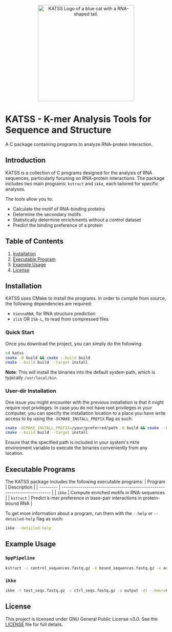 <p align="center">
	<img src="https://github.com/user-attachments/assets/119df30c-61ab-43a5-9b66-62df67708578" alt="KATSS Logo of a blue cat with a RNA-shaped tail." width="300">
</p>

# KATSS - K-mer Analysis Tools for Sequence and Structure

A C package containing programs to analyze RNA-protein interaction.

## Introduction

KATSS is a collection of C programs designed for the analysis of RNA sequences, particularly focusing on RNA-protein interactions. The package includes two main programs: `kstruct` and `ikke`, each tailored for specific analyses.

The tools allow you to:
* Calculate the motif of RNA-binding proteins
* Determine the secondary motifs
* Statistically determine enrichments without a control dataset
* Predict the binding preference of a protein

## Table of Contents
1. [Installation](#installation)
2. [Executable Program](#executable-programs)
3. [Example Usage](#example-usage)
4. [License](#license)
## Installation

KATSS uses CMake to install the programs. In order to compile from source, the following dependencies are required:
* ```ViennaRNA```, for RNA structure prediction
* ```zlib``` OR ```ISA-L```, to read from compressed files

### Quick Start

Once you download the project, you can simply do the following:

```bash
cd katss
cmake -B build && cmake --build build
cmake --build build --target install
```

**Note**: This will install the binaries into the default system path, which is typically `/usr/local/bin`.

### User-dir Installation

One issue you might encounter with the previous installation is that it might require root privileges. In case you do
not have root privileges in your computer, you can specify the installation location to a place you have write access
to by using the ```-DCMAKE_INSTALL_PREFIX``` flag as such:
```bash
cmake -DCMAKE_INSTALL_PREFIX=/your/preferred/path -B build && cmake --build build
cmake --build build --target install
```

Ensure that the specified path is included in your system's `PATH` environment variable to execute the binaries conveniently from any location.

## Executable Programs

The KATSS package includes the following executable programs:
| Program   | Description                                                              |
| --------- | ------------------------------------------------------------------------ |
| `ikke`    | Compute enriched motifs in RNA-sequences                                 |
| `kstruct` | Predict k-mer preference in base-pair interactions in protein-bound RNA  |

To get more information about a program, run them with the `--help` or `--detailed-help` flag as such:

```bash
ikke --detailed-help
```

## Example Usage

### `bppPipeline`

```bash
kstruct -i control_sequences.fastq.gz -b bound_sequences.fastq.gz -o output.csv -k 3
```

### `ikke`

```bash
ikke -t test_seqs.fastq.gz -c ctrl_seqs.fastq.gz -o output -dt --kmer=6 --iterations=10
```

## License

This project is licensed under GNU General Public License v3.0.
See the [LICENSE](LICENSE) file for full details.
